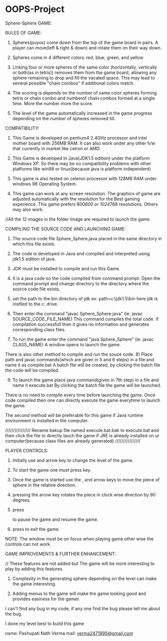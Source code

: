 # OOPS-Project
Sphere-Sphere GAME:


RULES OF GAME:
 
1) Spheres(puyos) come down from the top of the game board in pairs.
   A player can move(left & right & down) and rotate them on their way down. 

2) Spheres come in  4 different colors: red, blue, green, and yellow 

3) Linking four or more spheres of the same color (horizontally, vertically or both(as in tetris)) removes them from the game board,
   allowing any sphere remaining to drop and fill the vacated space. 
   This may lead to several possible "chain combos" if additional colors match. 

4) The scoring is depends on the number of same color spheres forming tetris or chain combo and numberof chain combos formed at a single time.
   More the number more the score.

5) The level of the game automatically increased in the game progress depending on the number of spheres removed till.


COMPATIBILITY:

1) This Game is developed on pentium4 2.4GHz processor and intel mother board with 256MB RAM.
   It can also work under any other h/w that currently in market like celron or AMD.

2) This Game is developed in Java(JDK1.5 edition) under the platform Windows XP.
   So there may be no compatibility problems with other platforms like win98 or linux(because java is platform independent)

3) This game is also tested on celeron processor with 128MB RAM under windows 98 Operating System.

4) This game can work at any screen resolution.
   The graphics of game are adjusted automatically with the resolution for the Best gaming experience.
   This game prefers 800*600 or 1024*768 resolutions. Others may also work.

//All the 12 images in the folder Image are required to launch the game

COMPILING THE SOURCE CODE AND LAUNCHING GAME:

1) The source code file Sphere_Sphere.java placed in the same directory in which this file exists.

2) The code is developed in Java and compiled and interpreted using jdk1.5 edition of java.

3) JDK must be installed to compile and run this Game.

4) It is a java code so the code compiled from command prompt.
   Open the command prompt and change directory to the directory where the source code file exists.

5) set the path to the bin directory of jdk ex: path=c:\jdk1.5\bin here jdk is instlled to the c: drive.

6) Then enter the command "javac Sphere_Sphere.java"  (ie. javac SOURCE_CODE_FILE_NAME)
   This command compiles the total code. if compilation successfull then it gives no information and
   generates corresponding class files.

7) To run the game enter the command "java Sphere_Sphere" (ie. javac CLASS_NAME)
   A window opens to launch the game.

There is also other method to compile and run the souce code.
8) Place path and javac commands(which are given in 5 and 6 steps) in a file and name it as compile.bat
   A batch file will be created, by clicking the batch file the code will be compiled.

9) To launch the game place java command(given in 7th step) in a file and name it execute.bat
   By clicking the batch file the game will be launched.

There is no need to compile every time before launching the game. Once code compiled then one can directly execute the game
everytime to launch the game.

The second method will be preferable for this game if Java runtime environment is installed in the computer.

////////////////
Rename bakup file named execute.bat.bak to execute.bat and then click the file to directly lauch the game if JRE is already installed on ur computer(because class files are already generated)
////////////////


PLAYER CONTROLS:

1) Initially use <up> and <down> arrow key to change the level of the game.

2) To start the game one must press <Enter> key.

3) Once the game is started use the <left>,<right> and <down> arrow keys to move the piece of sphere in the relative direction. 

4) pressing the <up> arrow key rotates the piece in clock wise direction by 90 degrees. 

5) press <p> to pause the game and resume the game.

6) press <escape> to exit the game.

NOTE: The window must be on focus when playing game other wise the controls can not work.

GAME IMPROVEMENTS & FURTHER ENHANCEMENT:

// These features are not added but The game will be more interesting to play by adding this features.

1) Complexity in the generating sphere depending on the level can make the game interesting.

2) Adding menus to the game will make the game looking good and provides easiness for the gamer.

I can't find any bug in my code, if any one find the bug please tell me about the bug.

I done my level best to build this game 

name: Pashupati Nath Verma
mail: verma2471995@gmail.com
